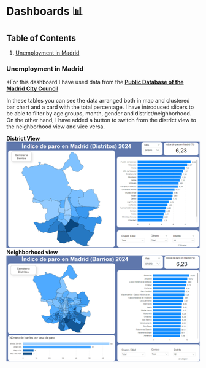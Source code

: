 # Dashboards 📊
## Table of Contents
1. [Unemployment in Madrid](#Unemployment-in-Madrid)

### Unemployment in Madrid
*For this dashboard I have used data from the [**Public Database of the Madrid City Council**](https://servpub.madrid.es/CSEBD_WBINTER/seleccionSerie.html?numSerie=0904010000014) 

In these tables you can see the data arranged both in map and clustered bar chart and a card with the total percentage. I have introduced slicers to be able to filter by age groups, month, gender and district/neighborhood. 
On the other hand, I have added a button to switch from the district view to the neighborhood view and vice versa. 

**District View**   ![District View](https://github.com/laurasalvadorglez/Dashboards/blob/main/Assets/DistrictsView.png)
**Neighborhood view** ![Neighborhood View](https://github.com/laurasalvadorglez/Dashboards/blob/main/Assets/Barrios.png)

